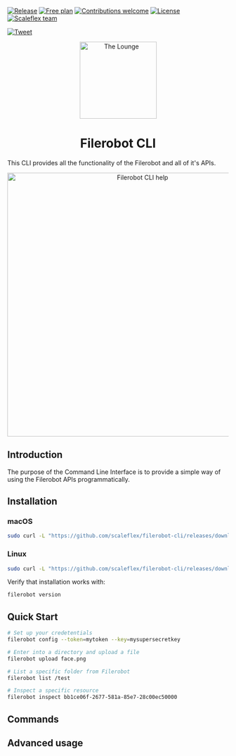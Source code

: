 [![Release](https://img.shields.io/badge/release-v1.0.0-blue.svg)](https://github.com/scaleflex/filerobot-uploader/releases)
[![Free plan](https://img.shields.io/badge/price-includes%20free%20plan-green.svg)](https://www.filerobot.com/en/home#2de3fb9f-dd4a-457a-999a-025ad9bd5f3b)
[![Contributions welcome](https://img.shields.io/badge/contributions-welcome-orange.svg)](#contributing)
[![License](https://img.shields.io/badge/license-MIT-blue.svg)](https://opensource.org/licenses/MIT)
[![Scaleflex team](https://img.shields.io/badge/%3C%2F%3E%20with%20%E2%99%A5%20by-the%20Scaleflex%20team-6986fa.svg)](https://www.scaleflex.it/en/home)

[![Tweet](https://img.shields.io/twitter/url/http/shields.io.svg?style=social)](https://twitter.com/intent/tweet?text=Manage%20and%20Accelerate%20your%20images%20and%20Digital%20Assets&url=https://scaleflex.github.io/filerobot-uploader/&via=filerobot&hashtags=uploader,reverse_CDN,image_resizing,image_editor,image_tagging,image_acceleration,image_compression,file_manager,asset_management)

<p align="center">
	<img
		height="175"
		alt="The Lounge"
		src="https://scaleflex.airstore.io/filerobot/robot-filerobot.png?sanitize=true">
</p>

<h1 align="center">
   Filerobot CLI
</h1>

This CLI provides all the functionality of the Filerobot and all of it's APIs.

<p align="center">
		<img
			width="600"
			alt="Filerobot CLI help"
			src="https://scaleflex.airstore.io/filerobot/cli/config.png?sanitize=true">
</p>


## Introduction

The purpose of the Command Line Interface is to provide a simple way of using the Filerobot APIs programmatically.

## Installation

### macOS 
```bash
sudo curl -L "https://github.com/scaleflex/filerobot-cli/releases/download/1.0/filerobot-cli-darwin-x86_64" -o /usr/local/bin/filerobot && chmod +x /usr/local/bin/filerobot
```

### Linux 
```bash
sudo curl -L "https://github.com/scaleflex/filerobot-cli/releases/download/1.0/filerobot-cli-linux-x86_64" -o /usr/local/bin/filerobot && chmod +x /usr/local/bin/filerobot
```

Verify that installation works with:
```bash
filerobot version 
```

## Quick Start

```bash
# Set up your credetentials
filerobot config --token=mytoken --key=mysupersecretkey

# Enter into a directory and upload a file
filerobot upload face.png

# List a specific folder from Filerobot
filerobot list /test

# Inspect a specific resource
filerobot inspect bb1ce06f-2677-581a-85e7-28c00ec50000
```

## Commands

## Advanced usage